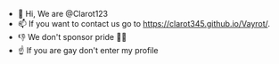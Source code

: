 - 👋 Hi, We are @Clarot123
- 📫 If you want to contact us go to https://clarot345.github.io/Vayrot/.
- 👎 We don't sponsor pride 🏳️‍🌈
- ☝ If you are gay don't enter my profile
